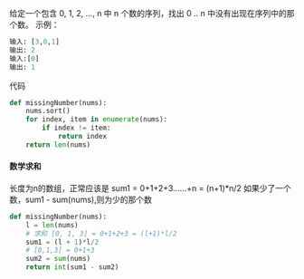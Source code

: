 给定一个包含 0, 1, 2, ..., n 中 n 个数的序列，找出 0 .. n 中没有出现在序列中的那个数。
示例：
```python
输入: [3,0,1]
输出: 2
输入:[0]
输出: 1
```

代码
```python
def missingNumber(nums):
    nums.sort()
    for index, item in enumerate(nums):
        if index != item:
            return index
    return len(nums)
```

#### 数学求和
长度为n的数组，正常应该是 sum1 = 0+1+2+3……+n = (n+1)*n/2
如果少了一个数，sum1 - sum(nums),则为少的那个数
```python
def missingNumber(nums):
    l = len(nums)
    # 求和 [0, 1, 3] = 0+1+2+3 = (l+1)*l/2
    sum1 = (l + 1)*l/2
    # [0,1,3] = 0+1+3
    sum2 = sum(nums)
    return int(sum1 - sum2)
```
